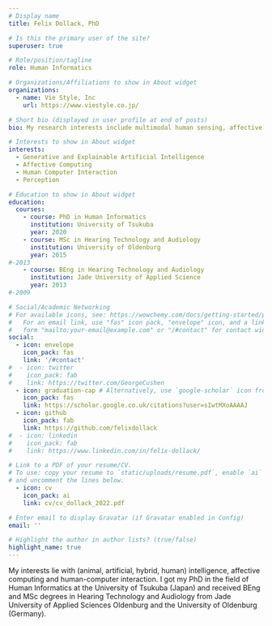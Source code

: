 ```yaml
---
# Display name
title: Felix Dollack, PhD

# Is this the primary user of the site?
superuser: true

# Role/position/tagline
role: Human Informatics

# Organizations/Affiliations to show in About widget
organizations:
  - name: Vie Style, Inc
    url: https://www.viestyle.co.jp/

# Short bio (displayed in user profile at end of posts)
bio: My research interests include multimodal human sensing, affective computing and generative and explainable artificial intelligence.

# Interests to show in About widget
interests:
  - Generative and Explainable Artificial Intelligence
  - Affective Computing
  - Human Computer Interaction
  - Perception

# Education to show in About widget
education:
  courses:
    - course: PhD in Human Informatics
      institution: University of Tsukuba
      year: 2020
    - course: MSc in Hearing Technology and Audiology
      institution: University of Oldenburg
      year: 2015
#-2013
    - course: BEng in Hearing Technology and Audiology
      institution: Jade University of Applied Science
      year: 2013
#-2009

# Social/Academic Networking
# For available icons, see: https://wowchemy.com/docs/getting-started/page-builder/#icons
#   For an email link, use "fas" icon pack, "envelope" icon, and a link in the
#   form "mailto:your-email@example.com" or "/#contact" for contact widget.
social:
  - icon: envelope
    icon_pack: fas
    link: '/#contact'
#  - icon: twitter
#    icon_pack: fab
#    link: https://twitter.com/GeorgeCushen
  - icon: graduation-cap # Alternatively, use `google-scholar` icon from `ai` icon pack
    icon_pack: fas
    link: https://scholar.google.co.uk/citations?user=sIwtMXoAAAAJ
  - icon: github
    icon_pack: fab
    link: https://github.com/felixdollack
#  - icon: linkedin
#    icon_pack: fab
#    link: https://www.linkedin.com/in/felix-dollack/

# Link to a PDF of your resume/CV.
# To use: copy your resume to `static/uploads/resume.pdf`, enable `ai` icons in `params.toml`,
# and uncomment the lines below.
  - icon: cv
    icon_pack: ai
    link: cv/cv_dollack_2022.pdf

# Enter email to display Gravatar (if Gravatar enabled in Config)
email: ''

# Highlight the author in author lists? (true/false)
highlight_name: true
---
```


My interests lie with (animal, artificial, hybrid, human) intelligence, affective computing and human-computer interaction. I got my PhD in the field of Human Informatics at the University of Tsukuba (Japan) and received BEng and MSc degrees in Hearing Technology and Audiology from Jade University of Applied Sciences Oldenburg and the University of Oldenburg (Germany).

<!-- {{< icon name="download" pack="fas" >}} Download my {{< staticref "cv/cv_dollack_2022.pdf" "newtab" >}}resumé{{< /staticref >}}. -->
